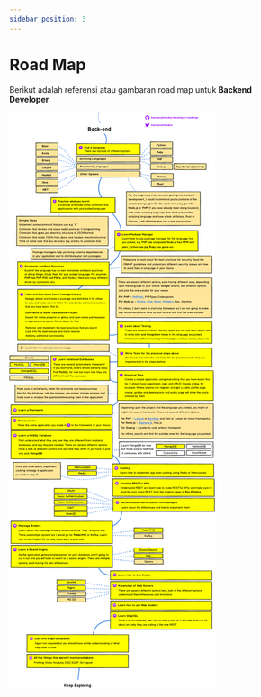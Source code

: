 ```yaml
---
sidebar_position: 3
---
```


# Road Map

Berikut adalah referensi atau gambaran road map untuk **Backend Developer**

![road_map_backend](../../../static/img/be-roadmap.png "Road Map Backend")
